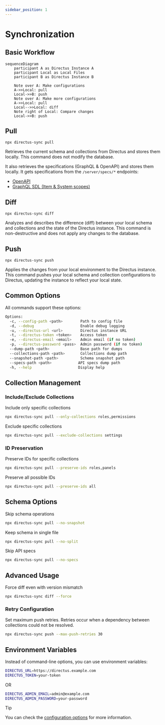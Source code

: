 ```yaml
---
sidebar_position: 1
---
```


# Synchronization

## Basic Workflow

```mermaid
sequenceDiagram
    participant A as Directus Instance A
    participant Local as Local Files
    participant B as Directus Instance B

    Note over A: Make configurations
    A->>Local: pull
    Local->>B: push
    Note over A: Make more configurations
    A->>Local: pull
    Local-->>Local: diff
    Note right of Local: Compare changes
    Local->>B: push
```

## Pull

```shell
npx directus-sync pull
```

Retrieves the current schema and collections from Directus and stores them locally. This command does not modify the database.

It also retrieves the specifications (GraphQL & OpenAPI) and stores them locally. It gets specifications from the `/server/specs/*` endpoints:
- [OpenAPI](https://docs.directus.io/reference/system/server.html#get-openapi-specification)
- [GraphQL SDL (Item & System scopes)](https://docs.directus.io/reference/system/server.html#get-graphql-schema)

## Diff

```shell
npx directus-sync diff
```

Analyzes and describes the difference (diff) between your local schema and collections and the state of the Directus instance. This command is non-destructive and does not apply any changes to the database.

## Push

```shell
npx directus-sync push
```

Applies the changes from your local environment to the Directus instance. This command pushes your local schema and collection configurations to Directus, updating the instance to reflect your local state.

## Common Options

All commands support these options:

```bash
Options:
  -c, --config-path <path>        Path to config file
  -d, --debug                     Enable debug logging
  -u, --directus-url <url>        Directus instance URL
  -t, --directus-token <token>    Access token
  -e, --directus-email <email>    Admin email (if no token)
  -p, --directus-password <pass>  Admin password (if no token)
  --dump-path <path>              Base path for dumps
  --collections-path <path>       Collections dump path
  --snapshot-path <path>          Schema snapshot path
  --specs-path <path>            API specs dump path
  -h, --help                     Display help
```

## Collection Management

### Include/Exclude Collections

Include only specific collections

```bash
npx directus-sync pull --only-collections roles,permissions
```

Exclude specific collections

```bash
npx directus-sync pull --exclude-collections settings
```

### ID Preservation

Preserve IDs for specific collections

```bash
npx directus-sync pull --preserve-ids roles,panels
```

Preserve all possible IDs
```bash
npx directus-sync pull --preserve-ids all
```

## Schema Options

Skip schema operations

```bash
npx directus-sync pull --no-snapshot
```

Keep schema in single file

```bash
npx directus-sync pull --no-split
```

Skip API specs

```bash
npx directus-sync pull --no-specs
```

## Advanced Usage

Force diff even with version mismatch

```bash
npx directus-sync diff --force
```

### Retry Configuration

Set maximum push retries.
Retries occur when a dependency between collections could not be resolved.

```bash
npx directus-sync push --max-push-retries 30
```

## Environment Variables

Instead of command-line options, you can use environment variables:

```bash
DIRECTUS_URL=https://directus.example.com
DIRECTUS_TOKEN=your-token
```

OR

```bash
DIRECTUS_ADMIN_EMAIL=admin@example.com
DIRECTUS_ADMIN_PASSWORD=your-password
```

> [!TIP]
> You can check the [configuration options](/docs/features/configuration) for more information.
